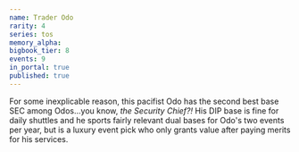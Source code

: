 ```yaml
---
name: Trader Odo
rarity: 4
series: tos
memory_alpha:
bigbook_tier: 8
events: 9
in_portal: true
published: true
---
```


For some inexplicable reason, this pacifist Odo has the second best base SEC among Odos...you know, _the Security Chief?!_ His DIP base is fine for daily shuttles and he sports fairly relevant dual bases for Odo's two events per year, but is a luxury event pick who only grants value after paying merits for his services.
